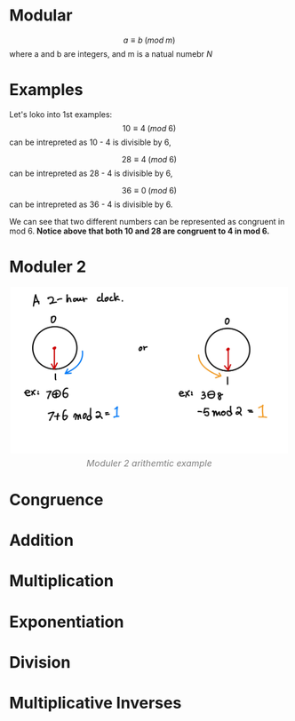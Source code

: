 # Modular 

$$ a \equiv b \;(mod\; m) $$ where a and b are integers, and m is a natual numebr $N$

# Examples
Let's loko into 1st examples: 
$$ 10 \equiv 4 \;(mod\; 6) $$
can be intrepreted as 10 - 4 is divisible by 6,

$$ 28 \equiv 4 \;(mod\; 6) $$
can be intrepreted as 28 - 4 is divisible by 6,

$$ 36 \equiv 0 \;(mod\; 6) $$
can be intrepreted as 36 - 4 is divisible by 6.

We can see that two different numbers can be represented as congruent in mod 6. **Notice above that both 10 and 28 are congruent to 4 in mod 6.**

# Moduler 2 

<div style="text-align: center;">
    <img src="../../Quantum_Algorithm_101/images/moduler_2.jpg" alt="moduler_2" style="width: 500px; height: 300px;">
    <p style="font-size: 16px; font-style: italic; color: gray; margin-top: 5px;">
        Moduler 2 arithemtic example
    </p>
</div>

# Congruence

# Addition

# Multiplication

# Exponentiation

# Division

# Multiplicative Inverses